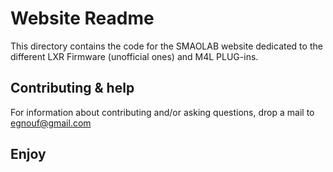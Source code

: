 # Website Readme

This directory contains the code for the SMAOLAB website dedicated to the different LXR Firmware (unofficial ones) and M4L PLUG-ins.

## Contributing & help

For information about contributing and/or asking questions, drop a mail to egnouf@gmail.com

## Enjoy
